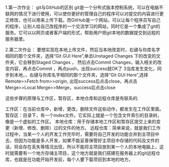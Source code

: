 1.第一次作业： git与GitHub的区别
git是一个分布式版本控制系统，可以在电脑不联网的情况下进行使用，可以使你更好的管理自己的程序可以对提交的内容进行更正修改，也可以用来上传下载。而GitHub是一个网站，可以让每个程序员写自己的程序，让别人给自己改程序的一个交流学习的网站，同时它是一个集成了git的服务。它可以以网页或者客户端的形式，帮助用户把git本地的数据提交到远程的服务器里。

2.第二次作业： 
要想实现在本地上传文件，然后当本地改变时，右键与你库名字相同的那个文件夹，选择“Git GUI Here”,单击Unstaged Changes 下的改变的文件夹，它会移到Staged Changes ， 然后点击Commit Changes，输入相关的改变内容，再点击Commit ，再点push，出现success就OK了 3当库发生变化，同步到本地，，右键与你库名字相同的那个文件夹，选择“Git GUI Here”,选择Remote>>Fetch from>>origin, 出现success后点击close，再点击Merge>>Local Merge>>Merge，success后点击close

这些步骤的原理与工作区，暂存区，本地仓库和远程仓库是有联系的.

工作区：在当前仓库中，新增，更改，删除文件这些动作，都发生在工作区里面。
暂存区：目录下，有一个index文件。它实际上就是一个包含文件索引的目录树，像是一个虚拟的工作区。
本地仓库：用于存储本地工作区和暂存区提交上来的变更（新增、修改、删除）过的文件的地方。
远程仓库：简单来说，就是我们工作过程中，当某一个人的开发工作完毕时，需要将自己开发的功能合并到主项目中去，但因为功能是多人开发，如果不能妥善保管好主项目中存储的代码及文件的话，将会存在丢失等情况出现，所以不能将主项目放到某一个人的本地电脑上，这时就需要有一个地方存储主项目，这个地方就是我们搭建在服务器上的git远程仓库，也就是在功能开始开发前，每个人要下载项目到本地的地方。
